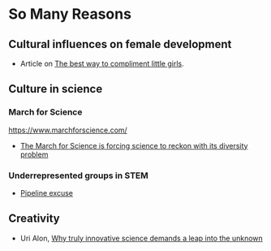 # So Many Reasons

## Cultural influences on female development

* Article on [The best way to compliment little girls](https://www.washingtonpost.com/news/parenting/wp/2015/09/25/the-best-way-to-compliment-little-girls).


## Culture in science

### March for Science

https://www.marchforscience.com/

* [The March for Science is forcing science to reckon with its diversity problem](http://www.vox.com/science-and-health/2017/3/24/15028396/march-for-science-diversity)


### Underrepresented groups in STEM

* [Pipeline excuse](https://www.forbes.com/sites/clareoconnor/2016/07/18/facebooks-pipeline-excuse-black-women-in-tech-speak-out-on-diversity-failure/#45e4dae821d4)


## Creativity

* Uri Alon, [Why truly innovative science demands a leap into the unknown](https://www.ted.com/talks/uri_alon_why_truly_innovative_science_demands_a_leap_into_the_unknown)
